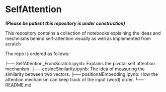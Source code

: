 # SelfAttention

***(Please be patient this repository is under construction)***

This repository contains a collection of notebooks explaining the ideas and mechnisms behind self-attention visually as well as implemented from scratch

The repo is ordered as follows:

├── SelfAttention_FromScratch.ipynb: Explains the pivotal self attention mechanism.
├── cosineSimilarity.ipynb: The idea of measuring the similarity between two vectors.
├── positionalEmbedding.ipynb: How the attention mechanism can keep track of the input (word) order.
└── README.md

